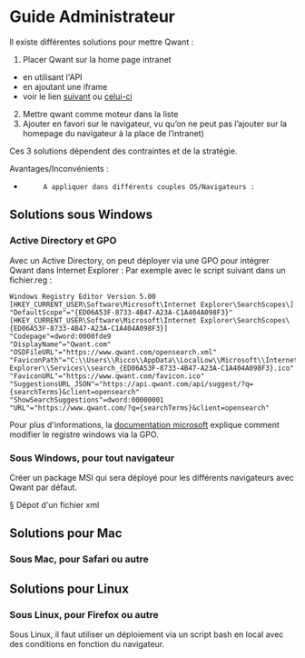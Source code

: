 # Guide Administrateur

Il existe différentes solutions pour mettre Qwant :
1. Placer Qwant sur la home page intranet
  * en utilisant l'API 
  * en ajoutant une iframe 
  * voir le lien [suivant](https://www.qwant.com/as-default/) ou [celui-ci](https://www.qwant.com/extension/)
2. Mettre qwant comme moteur dans la liste
3. Ajouter en favori sur le navigateur, vu qu’on ne peut pas l’ajouter sur la homepage du navigateur à la place de l’intranet)

Ces 3 solutions dépendent des contraintes et de la stratégie.

Avantages/Inconvénients : 
 
-          A appliquer dans différents couples OS/Navigateurs :

## Solutions sous Windows

### Active Directory et GPO
Avec un Active Directory, on peut déployer via une GPO pour intégrer Qwant dans Internet Explorer :
Par exemple avec le script suivant dans un fichier.reg :

```
Windows Registry Editor Version 5.00
[HKEY_CURRENT_USER\Software\Microsoft\Internet Explorer\SearchScopes\]
"DefaultScope"="{ED06A53F-8733-4B47-A23A-C1A404A098F3}"
[HKEY_CURRENT_USER\Software\Microsoft\Internet Explorer\SearchScopes\{ED06A53F-8733-4B47-A23A-C1A404A098F3}]
"Codepage"=dword:0000fde9
"DisplayName"="Qwant.com"
"OSDFileURL"="https://www.qwant.com/opensearch.xml"
"FaviconPath"="C:\\Users\\Ricco\\AppData\\LocalLow\\Microsoft\\Internet Explorer\\Services\\search_{ED06A53F-8733-4B47-A23A-C1A404A098F3}.ico"
"FaviconURL"="https://www.qwant.com/favicon.ico"
"SuggestionsURL_JSON"="https://api.qwant.com/api/suggest/?q={searchTerms}&client=opensearch"
"ShowSearchSuggestions"=dword:00000001
"URL"="https://www.qwant.com/?q={searchTerms}&client=opensearch"
```

Pour plus d'informations, la [documentation microsoft](https://technet.microsoft.com/fr-fr/library/Cc753092.aspx) explique comment modifier le registre windows via la GPO.

### Sous Windows, pour tout navigateur

Créer un package MSI qui sera déployé pour les différents navigateurs avec Qwant par défaut.   

§  Dépot d'un fichier xml

## Solutions pour Mac

### Sous Mac, pour Safari ou autre

## Solutions pour Linux

### Sous Linux, pour Firefox ou autre

Sous Linux, il faut utiliser un déploiement via un script bash en local avec des conditions en fonction du navigateur.

